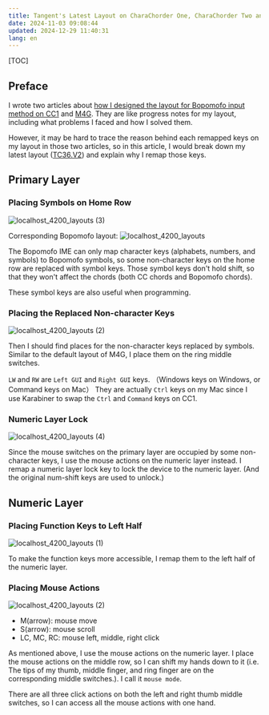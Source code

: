 ```yaml
---
title: Tangent's Latest Layout on CharaChorder One, CharaChorder Two and Master Forge
date: 2024-11-03 09:08:44
updated: 2024-12-29 11:40:31
lang: en
---
```

[TOC]

## Preface

I wrote two articles about [how I designed the layout for Bopomofo input method on CC1](/@andy23512/HJRUbUH4n) and [M4G](/@andy23512/r1tvdWQ1R). They are like progress notes for my layout, including what problems I faced and how I solved them.

However, it may be hard to trace the reason behind each remapped keys on my layout in those two articles, so in this article, I would break down my latest layout ([TC36.V2](/@andy23512/r1tvdWQ1R#V2)) and explain why I remap those keys.

## Primary Layer

### Placing Symbols on Home Row

![localhost_4200_layouts (3)](https://hackmd.io/_uploads/SJh3sUV-ke.png)

Corresponding Bopomofo layout:
![localhost_4200_layouts](https://hackmd.io/_uploads/ByF157m7kx.png)


The Bopomofo IME can only map character keys (alphabets, numbers, and symbols) to Bopomofo symbols, so some non-character keys on the home row are replaced with symbol keys. Those symbol keys don't hold shift, so that they won't affect the chords (both CC chords and Bopomofo chords).

These symbol keys are also useful when programming.

### Placing the Replaced Non-character Keys

![localhost_4200_layouts (2)](https://hackmd.io/_uploads/S1HFjUNbyg.png)

Then I should find places for the non-character keys replaced by symbols. Similar to the default layout of M4G, I place them on the ring middle switches.

`LW` and `RW` are `Left GUI` and `Right GUI` keys. （Windows keys on Windows, or Command keys on Mac） They are actually `Ctrl` keys on my Mac since I use Karabiner to swap the `Ctrl` and `Command` keys on CC1.

### Numeric Layer Lock

![localhost_4200_layouts (4)](https://hackmd.io/_uploads/HkIfT8E-Jg.png)

Since the mouse switches on the primary layer are occupied by some non-character keys, I use the mouse actions on the numeric layer instead. I remap a numeric layer lock key to lock the device to the numeric layer. (And the original num-shift keys are used to unlock.)

## Numeric Layer

### Placing Function Keys to Left Half

![localhost_4200_layouts (1)](https://hackmd.io/_uploads/B1xuOQ8bkx.png)

To make the function keys more accessible, I remap them to the left half of the numeric layer.

### Placing Mouse Actions

![localhost_4200_layouts (2)](https://hackmd.io/_uploads/rJw_uXI-yg.png)

- M(arrow): mouse move
- S(arrow): mouse scroll
- LC, MC, RC: mouse left, middle, right click

As mentioned above, I use the mouse actions on the numeric layer. I place the mouse actions on the middle row, so I can shift my hands down to it (i.e. The tips of my thumb, middle finger, and ring finger are on the corresponding middle switches.). I call it `mouse mode`.

There are all three click actions on both the left and right thumb middle switches, so I can access all the mouse actions with one hand.
